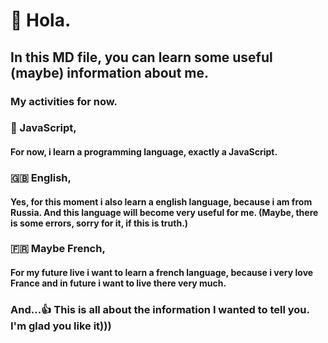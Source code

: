 # 👋 Hola. 
## In this MD file, you can learn some useful (maybe) information about me.
### My activities for now.
### 🌱 JavaScript,
#### For now, i learn a programming language, exactly a JavaScript.

### 🇬🇧 English,
#### Yes, for this moment i also learn a english language, because i am from Russia. And this language will become very useful for me. (Maybe, there is some errors, sorry for it, if this is truth.)

### 🇫🇷 Maybe French,
#### For my future live i want to learn a french language, because i very love France and in future i want to live there very much.


### And...👍 This is all about the information I wanted to tell you. I'm glad you like it)))

